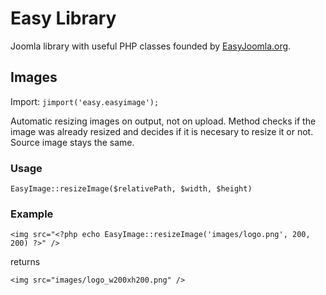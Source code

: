 Easy Library
============

Joomla library with useful PHP classes founded by [EasyJoomla.org](http://www.easyjoomla.org/).


Images
------
Import: `jimport('easy.easyimage');`

Automatic resizing images on output, not on upload. Method checks if the image was already resized and decides if it is necesary to resize it or not. Source image stays the same.

### Usage

`EasyImage::resizeImage($relativePath, $width, $height)`

### Example

`<img src="<?php echo EasyImage::resizeImage('images/logo.png', 200, 200) ?>" />`

returns

`<img src="images/logo_w200xh200.png" />`
